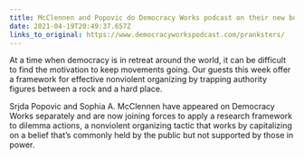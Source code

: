```yaml
---
title: McClennen and Popovic do Democracy Works podcast on their new book.
date: 2021-04-19T20:49:37.657Z
links_to_original: https://www.democracyworkspodcast.com/pranksters/
---
```

At a time when democracy is in retreat around the world, it can be difficult to find the motivation to keep movements going. Our guests this week offer a framework for effective nonviolent organizing by trapping authority figures between a rock and a hard place.

Srjda Popovic and Sophia A. McClennen have appeared on Democracy Works separately and are now joining forces to apply a research framework to dilemma actions, a nonviolent organizing tactic that works by capitalizing on a belief that’s commonly held by the public but not supported by those in power.